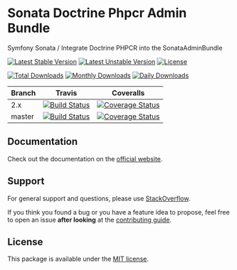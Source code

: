 <!--
DO NOT EDIT THIS FILE!

It's auto-generated by sonata-project/dev-kit package.
-->

# Sonata Doctrine Phpcr Admin Bundle

Symfony Sonata / Integrate Doctrine PHPCR into the SonataAdminBundle

[![Latest Stable Version](https://poser.pugx.org/sonata-project/doctrine-phpcr-admin-bundle/v/stable)](https://packagist.org/packages/sonata-project/doctrine-phpcr-admin-bundle)
[![Latest Unstable Version](https://poser.pugx.org/sonata-project/doctrine-phpcr-admin-bundle/v/unstable)](https://packagist.org/packages/sonata-project/doctrine-phpcr-admin-bundle)
[![License](https://poser.pugx.org/sonata-project/doctrine-phpcr-admin-bundle/license)](https://packagist.org/packages/sonata-project/doctrine-phpcr-admin-bundle)

[![Total Downloads](https://poser.pugx.org/sonata-project/doctrine-phpcr-admin-bundle/downloads)](https://packagist.org/packages/sonata-project/doctrine-phpcr-admin-bundle)
[![Monthly Downloads](https://poser.pugx.org/sonata-project/doctrine-phpcr-admin-bundle/d/monthly)](https://packagist.org/packages/sonata-project/doctrine-phpcr-admin-bundle)
[![Daily Downloads](https://poser.pugx.org/sonata-project/doctrine-phpcr-admin-bundle/d/daily)](https://packagist.org/packages/sonata-project/doctrine-phpcr-admin-bundle)

Branch | Travis | Coveralls |
------ | ------ | --------- |
2.x   | [![Build Status][travis_stable_badge]][travis_stable_link]     | [![Coverage Status][coveralls_stable_badge]][coveralls_stable_link]     |
master | [![Build Status][travis_unstable_badge]][travis_unstable_link] | [![Coverage Status][coveralls_unstable_badge]][coveralls_unstable_link] |

## Documentation

Check out the documentation on the [official website](https://sonata-project.org/bundles/doctrine-phpcr-admin).

## Support

For general support and questions, please use [StackOverflow](http://stackoverflow.com/questions/tagged/sonata).

If you think you found a bug or you have a feature idea to propose, feel free to open an issue
**after looking** at the [contributing guide](CONTRIBUTING.md).

## License

This package is available under the [MIT license](LICENSE).

[travis_stable_badge]: https://travis-ci.org/sonata-project/SonataDoctrinePhpcrAdminBundle.svg?branch=2.x
[travis_stable_link]: https://travis-ci.org/sonata-project/SonataDoctrinePhpcrAdminBundle
[travis_unstable_badge]: https://travis-ci.org/sonata-project/SonataDoctrinePhpcrAdminBundle.svg?branch=master
[travis_unstable_link]: https://travis-ci.org/sonata-project/SonataDoctrinePhpcrAdminBundle

[coveralls_stable_badge]: https://coveralls.io/repos/github/sonata-project/SonataDoctrinePhpcrAdminBundle/badge.svg?branch=2.x
[coveralls_stable_link]: https://coveralls.io/github/sonata-project/SonataDoctrinePhpcrAdminBundle?branch=2.x
[coveralls_unstable_badge]: https://coveralls.io/repos/github/sonata-project/SonataDoctrinePhpcrAdminBundle/badge.svg?branch=master
[coveralls_unstable_link]: https://coveralls.io/github/sonata-project/SonataDoctrinePhpcrAdminBundle?branch=master
